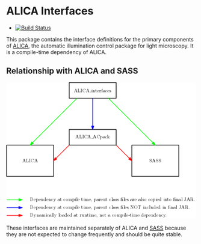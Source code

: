 # ALICA Interfaces

- [![Build Status](https://travis-ci.org/LEB-EPFL/ALICA_interfaces.svg?branch=master)](https://travis-ci.org/LEB-EPFL/ALICA_interfaces)

This package contains the interface definitions for the primary
components of [ALICA](https://github.com/LEB-EPFL/ALICA), the
automatic illumination control package for light microscopy. It is a
compile-time dependency of ALICA.

## Relationship with ALICA and SASS

![](src/main/resources/diagram.png)

These interfaces are maintained separately of ALICA and
[SASS](https://github.com/LEB-EPFL/SASS) because they are not expected
to change frequently and should be quite stable.
